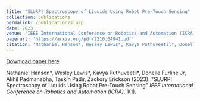 ```yaml
---
title: "SLURP! Spectroscopy of Liquids Using Robot Pre-Touch Sensing"
collection: publications
permalink: /publication/slurp
date: 2023
venue: 'IEEE International Conference on Robotics and Automation (ICRA)'
paperurl: 'https://arxiv.org/pdf/2210.04941.pdf'
citation: 'Nathaniel Hanson*, Wesley Lewis*, Kavya Puthuveetil*, Donelle Furline Jr, Akhil Padmanabha, Taskin Padir, Zackory Erickson (2023). "SLURP! Spectroscopy of Liquids Using Robot Pre-Touch Sensing" <i>IEEE International Conference on Robotics and Automation (ICRA)</i>. 1(1).'
---
```

[Download paper here](https://arxiv.org/pdf/2210.04941.pdf)

Nathaniel Hanson*, Wesley Lewis*, Kavya Puthuveetil*, Donelle Furline Jr, Akhil Padmanabha, Taskin Padir, Zackory Erickson (2023). "SLURP! Spectroscopy of Liquids Using Robot Pre-Touch Sensing" <i>IEEE International Conference on Robotics and Automation (ICRA)</i>. 1(1).
